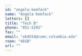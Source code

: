 ```yaml
---
id: "angela-kemfack"
name: "Angela Kemfack"
letters: []
title: "Tech B"
phone: "851-5292"
fax: ""
email: "ak4554@cumc.columbia.edu"
room: "401B"
url: ""
---
```

